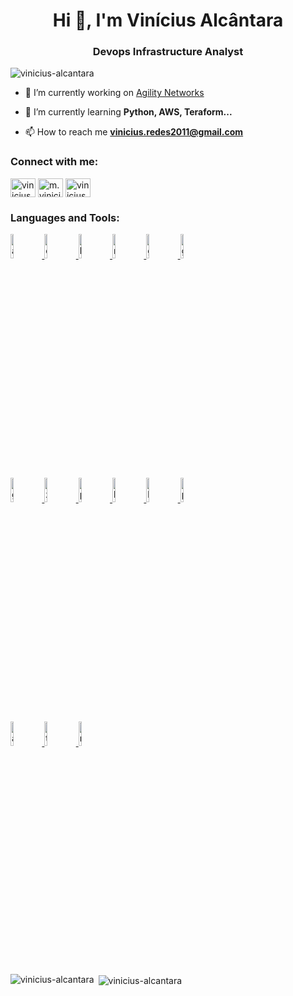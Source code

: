 <h1 align="center">Hi 👋, I'm Vinícius Alcântara</h1>
<h3 align="center">Devops Infrastructure Analyst</h3>

<p align="left"> <img src="https://komarev.com/ghpvc/?username=vinicius-alcantara&label=Profile%20views&color=0e75b6&style=flat" alt="vinicius-alcantara" /> </p>

- 🔭 I’m currently working on [Agility Networks](https://www.somosagility.com.br/)

- 🌱 I’m currently learning **Python, AWS, Teraform...**

- 📫 How to reach me **vinicius.redes2011@gmail.com**

<h3 align="left">Connect with me:</h3>
<p align="left">
<a href="https://linkedin.com/in/vinicius-alcantara" target="blank"><img align="center" src="https://cdn.jsdelivr.net/npm/simple-icons@3.0.1/icons/linkedin.svg" alt="vinicius-alcantara" height="30" width="40" /></a>
<a href="https://fb.com/m.vinicius.alcantara" target="blank"><img align="center" src="https://cdn.jsdelivr.net/npm/simple-icons@3.0.1/icons/facebook.svg" alt="m.vinicius.alcantara" height="30" width="40" /></a>
<a href="https://instagram.com/vinicius.b.alcantara" target="blank"><img align="center" src="https://cdn.jsdelivr.net/npm/simple-icons@3.0.1/icons/instagram.svg" alt="vinicius.b.alcantara" height="30" width="40" /></a>
</p>

<h3 align="left">Languages and Tools:</h3>
<p align="left"> <a href="https://aws.amazon.com" target="_blank"> <img src="https://www.vectorlogo.zone/logos/amazon_aws/amazon_aws-ar21.svg" alt="aws" width="10%"/> </a> </a> <a href="https://www.docker.com/" target="_blank"> <img src="https://www.vectorlogo.zone/logos/docker/docker-ar21.svg" alt="docker" width="10%"/> </a> <a href="https://kubernetes.io" target="_blank"> <img src="https://www.vectorlogo.zone/logos/kubernetes/kubernetes-ar21.svg" alt="kubernetes" width="10%"/> </a> <a href="https://rancher.com/" target="_blank"> <img src="https://www.vectorlogo.zone/logos/rancher/rancher-ar21.svg" alt="rancher" width="10%"/> </a> <a href="https://git-scm.com/" target="_blank"> <img src="https://www.vectorlogo.zone/logos/git-scm/git-scm-ar21.svg" alt="git" width="10%"> </a> <a href="https://about.gitlab.com/" target="_blank"> <img src="https://www.vectorlogo.zone/logos/gitlab/gitlab-ar21.svg" alt="gitlab" width="10%"/> </a> <br/>  <a href="https://grafana.com" target="_blank"> <img src="https://www.vectorlogo.zone/logos/grafana/grafana-ar21.svg" alt="grafana" width="10%"/> </a> <a href="https://www.zabbix.com/" target="_blank"> <img src="https://www.vectorlogo.zone/logos/zabbix/zabbix-ar21.svg" alt="zabbix" width="10%"/> </a> <a href="https://prometheus.io/" target="_blank"> <img src="https://www.vectorlogo.zone/logos/prometheusio/prometheusio-ar21.svg" alt="prometheus" width="10%"/> </a> <a href="https://www.elastic.co/kibana" target="_blank"> <img src="https://www.vectorlogo.zone/logos/elasticco_kibana/elasticco_kibana-ar21.svg" alt="kibana" width="10%"/> </a> <a href="https://www.gnu.org/software/bash/" target="_blank"> <img src="https://www.vectorlogo.zone/logos/gnu_bash/gnu_bash-ar21.svg" alt="bash" width="10%"/> </a> <a href="https://www.python.org/" target="_blank"> <img src="https://www.vectorlogo.zone/logos/python/python-ar21.svg" alt="python" width="10%"/> </a> <br/> <a href="https://www.ansible.com/" target="_blank"> <img src="https://www.vectorlogo.zone/logos/ansible/ansible-ar21.svg" alt="ansible" width="10%"/> </a> <a href="https://www.terraform.io/" target="_blank"> <img src="https://www.vectorlogo.zone/logos/terraformio/terraformio-ar21.svg" alt="terraform" width="10%"/> </a> <a href="https://www.rundeck.com/open-source" target="_blank"> <img src="https://www.vectorlogo.zone/logos/rundeck/rundeck-ar21.svg" alt="rundeck" width="10%"/> </a>

</p>

<p><img align="left" src="https://github-readme-stats.vercel.app/api/top-langs?username=vinicius-alcantara&show_icons=true&locale=en&layout=compact" alt="vinicius-alcantara" /></p>

<p>&nbsp;<img align="center" src="https://github-readme-stats.vercel.app/api?username=vinicius-alcantara&show_icons=true&locale=en" alt="vinicius-alcantara" /></p>

